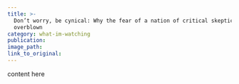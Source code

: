 ```yaml
---
title: >-
  Don’t worry, be cynical: Why the fear of a nation of critical skeptics is
  overblown
category: what-im-watching
publication:
image_path:
link_to_original:
---
```

content here